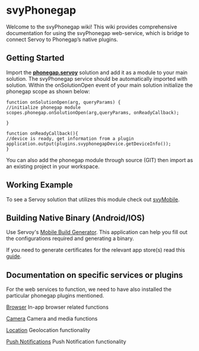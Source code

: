 # svyPhonegap

Welcome to the svyPhonegap wiki! This wiki provides comprehensive documentation for using the svyPhonegap web-service, which is bridge to connect Servoy to Phonegap’s native plugins.

## Getting Started

Import the [**phonegap.servoy**](https://github.com/Servoy/svyPhonegap/releases) solution and add it as a module to your main solution. The svyPhonegap service should be automatically imported with solution. Within the onSolutionOpen event of your main solution initialize the phonegap scope as shown below:

```
function onSolutionOpen(arg, queryParams) {
//initialize phonegap module
scopes.phonegap.onSolutionOpen(arg,queryParams, onReadyCallback);

}	

function onReadyCallback(){
//device is ready, get information from a plugin
application.output(plugins.svyphonegapDevice.getDeviceInfo());
}

```

You can also add the phonegap module through source (GIT) then import as an existing project in your workspace.

## Working Example

To see a Servoy solution that utilizes this module check out [svyMobile](https://github.com/Servoy/svyMobile/).

## Building Native Binary (Android/IOS)

Use Servoy's [Mobile Build Generator](https://phonegaputils.servoy.com). This application can help you fill out the configurations required and generating a binary.

If you need to generate certificates for the relevant app store(s) read this [guide](https://docs.google.com/document/d/e/2PACX-1vTVw6Q4RYwnZE9F4f\_-kRxxhFX-yV0adL\_wdHwADJMNLGwBa9fUQaEF2LWuW3xD\_kW3sOowrQZEXbvY/pub?\&embedded=true).

## Documentation on specific services or plugins

For the web services to function, we need to have also installed the particular phonegap plugins mentioned.

[Browser](browser.md) In-app browser related functions

[Camera](camera.md) Camera and media functions

[Location](../../../../extensions/modules/svyPhonegap/broken-reference/) Geolocation functionality

[Push Notifications](push-notifications.md) Push Notification functionality
